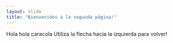 ```yaml
---
layout: slide
title: "Bienvenidos a la segunda página!"
---
```

Hola hola caracola
Utiliza la flecha hacia la izquierda para volver!
